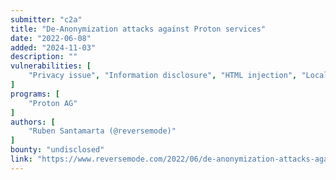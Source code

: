 ```yaml
---
submitter: "c2a"
title: "De-Anonymization attacks against Proton services"
date: "2022-06-08"
added: "2024-11-03"
description: ""
vulnerabilities: [
    "Privacy issue", "Information disclosure", "HTML injection", "Local Privilege Escalation"
]
programs: [
    "Proton AG"
]
authors: [
    "Ruben Santamarta (@reversemode)"
]
bounty: "undisclosed"
link: "https://www.reversemode.com/2022/06/de-anonymization-attacks-against-proton.html"
---
```




